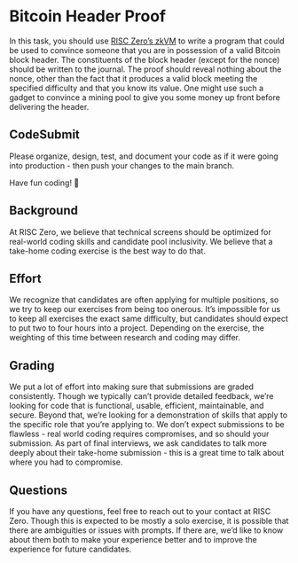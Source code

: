 # Bitcoin Header Proof

In this task, you should use [RISC Zero’s zkVM](https://github.com/risc0/risc0)
to write a program that could be used to convince someone that you are in
possession of a valid Bitcoin block header. The constituents of the block header
(except for the nonce) should be written to the journal. The proof should reveal
nothing about the nonce, other than the fact that it produces a valid block
meeting the specified difficulty and that you know its value. One might use such
a gadget to convince a mining pool to give you some money up front before
delivering the header.

## CodeSubmit

Please organize, design, test, and document your code as if it were going into
production - then push your changes to the main branch.

Have fun coding! 🚀

## Background

At RISC Zero, we believe that technical screens should be optimized for
real-world coding skills and candidate pool inclusivity. We believe that a
take-home coding exercise is the best way to do that.

## Effort

We recognize that candidates are often applying for multiple positions, so we
try to keep our exercises from being too onerous. It’s impossible for us to keep
all exercises the exact same difficulty, but candidates should expect to put two
to four hours into a project. Depending on the exercise, the weighting of this
time between research and coding may differ.

## Grading

We put a lot of effort into making sure that submissions are graded
consistently. Though we typically can’t provide detailed feedback, we’re looking
for code that is functional, usable, efficient, maintainable, and secure. Beyond
that, we’re looking for a demonstration of skills that apply to the specific
role that you’re applying to. We don’t expect submissions to be flawless - real
world coding requires compromises, and so should your submission. As part of
final interviews, we ask candidates to talk more deeply about their take-home
submission - this is a great time to talk about where you had to compromise.

## Questions

If you have any questions, feel free to reach out to your contact at RISC Zero.
Though this is expected to be mostly a solo exercise, it is possible that there
are ambiguities or issues with prompts. If there are, we’d like to know about
them both to make your experience better and to improve the experience for
future candidates.
